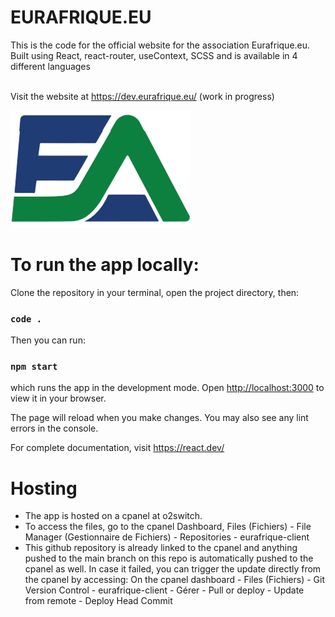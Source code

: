 # EURAFRIQUE.EU

This is the code for the official website for the association Eurafrique.eu. <br>
Built using React, react-router, useContext, SCSS and is available in 4 different languages <br><br>

Visit the website at https://dev.eurafrique.eu/ (work in progress)

<img src="./public/logo-tab.png"/>

# To run the app locally:

Clone the repository in your terminal, open the project directory, then:

### `code .`

Then you can run:

### `npm start`

which runs the app in the development mode.
Open [http://localhost:3000](http://localhost:3000) to view it in your browser.

The page will reload when you make changes.
You may also see any lint errors in the console.

For complete documentation, visit https://react.dev/

# Hosting

- The app is hosted on a cpanel at o2switch.
- To access the files, go to the cpanel Dashboard, Files (Fichiers) - File Manager (Gestionnaire de Fichiers) - Repositories - eurafrique-client
- This github repository is already linked to the cpanel and anything pushed to the main branch on this repo is automatically pushed to the cpanel as well. In case it failed, you can trigger the update directly from the cpanel by accessing: On the cpanel dashboard - Files (Fichiers) - Git Version Control - eurafrique-client - Gérer - Pull or deploy - Update from remote - Deploy Head Commit

